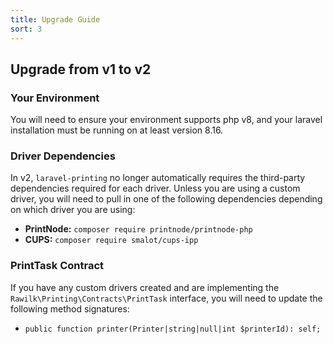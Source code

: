 ```yaml
---
title: Upgrade Guide
sort: 3
---
```


## Upgrade from v1 to v2

### Your Environment
You will need to ensure your environment supports php v8, and your laravel installation must be running on at least version 8.16.

### Driver Dependencies
In v2, `laravel-printing` no longer automatically requires the third-party dependencies required for each driver. Unless you are using
a custom driver, you will need to pull in one of the following dependencies depending on which driver you are using:

- **PrintNode:** `composer require printnode/printnode-php`
- **CUPS:** `composer require smalot/cups-ipp`

### PrintTask Contract
If you have any custom drivers created and are implementing the `Rawilk\Printing\Contracts\PrintTask` interface, you will need to update
the following method signatures:

- `public function printer(Printer|string|null|int $printerId): self;`
